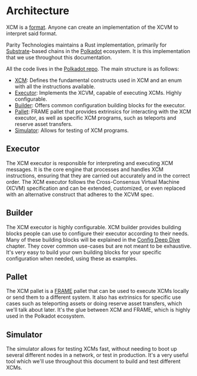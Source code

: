 # Architecture

XCM is a [format](https://github.com/paritytech/xcm-format). Anyone can create an implementation of
the XCVM to interpret said format.

Parity Technologies maintains a Rust implementation, primarily for
[Substrate](https://substrate.io/)-based chains in the [Polkadot](https://polkadot.network/)
ecosystem. It is this implementation that we use throughout this documentation.

All the code lives in the [Polkadot repo](https://github.com/paritytech/polkadot/tree/master/xcm).
The main structure is as follows:

- [XCM](https://github.com/paritytech/polkadot/tree/master/xcm/src): Defines the fundamental
  constructs used in XCM and an enum with all the instructions available.
- [Executor](https://github.com/paritytech/polkadot/tree/master/xcm/xcm-executor/src): Implements
  the XCVM, capable of executing XCMs. Highly configurable.
- [Builder](https://github.com/paritytech/polkadot/tree/master/xcm/xcm-builder/src): Offers common
  configuration building blocks for the executor.
- [Pallet](https://github.com/paritytech/polkadot/tree/master/xcm/pallet-xcm/src): FRAME pallet that
  provides extrinsics for interacting with the XCM executor, as well as specific XCM programs, such
  as teleports and reserve asset transfers.
- [Simulator](https://github.com/paritytech/polkadot/tree/master/xcm/xcm-simulator/example/src):
  Allows for testing of XCM programs.

## Executor

The XCM executor is responsible for interpreting and executing XCM messages. It is the core engine
that processes and handles XCM instructions, ensuring that they are carried out accurately and in
the correct order. The XCM executor follows the Cross-Consensus Virtual Machine (XCVM) specification
and can be extended, customized, or even replaced with an alternative construct that adheres to the
XCVM spec.

## Builder

The XCM executor is highly configurable. XCM builder provides building blocks people can use to
configure their executor according to their needs. Many of these building blocks will be explained
in the [Config Deep Dive](../executor_config/index.md) chapter. They cover common use-cases but are
not meant to be exhaustive. It's very easy to build your own building blocks for your specific
configuration when needed, using these as examples.

## Pallet

The XCM pallet is a [FRAME](https://docs.substrate.io/quick-start/substrate-at-a-glance/) pallet
that can be used to execute XCMs locally or send them to a different system. It also has extrinsics
for specific use cases such as teleporting assets or doing reserve asset transfers, which we'll talk
about later. It's the glue between XCM and FRAME, which is highly used in the Polkadot ecosystem.

## Simulator

The simulator allows for testing XCMs fast, without needing to boot up several different nodes in a
network, or test in production. It's a very useful tool which we'll use throughout this document to
build and test different XCMs.
